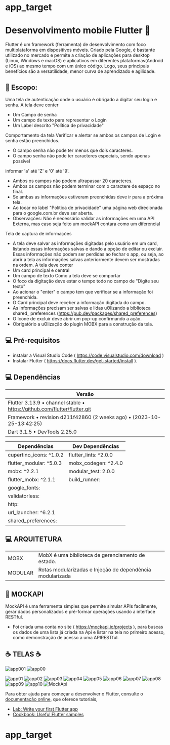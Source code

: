 # app_target
# Desenvolvimento mobile Flutter 📜
Flutter é um framework (ferramenta) de desenvolvimento com foco multiplataforma em dispositivos móveis. 
Criado pela Google, é bastante utilizado no mercado e permite a criação de aplicações para desktop (Linux, Windows e macOS) e aplicativos em diferentes plataformas(Android e iOS) ao mesmo tempo com um único código. Logo, seus principais benefícios são a versatilidade, menor curva de aprendizado e agilidade.

## 📝 Escopo: 
Uma tela de autenticação onde o usuário é obrigado a digitar seu login e senha.
A tela deve conter
- Um Campo de senha 
- Um campo de texto para representar o Login 
- Um Label descrito "Política de privacidade"

Comportamento da tela 
Verificar e alertar se ambos os campos de Login e senha estão preenchidos. 

- O campo senha não pode ter menos que dois caracteres. 
- O campo senha não pode ter caracteres especiais, sendo apenas possível 

informar 'a' até 'Z' e '0' até '9'. 
- Ambos os campos não podem ultrapassar 20 caracteres. 
- Ambos os campos não podem terminar com o caractere de espaço no final. 
- Se ambas as informações estiveram preenchidas deve ir para a próxima tela. 
- Ao tocar no label "Política de privacidade" uma página web direcionada para o google.com.br deve ser aberta. 
- Observações: Não é necessário validar as informações em uma API Externa, mas caso seja feito um mockAPI
contara como um diferencial

Tela de captura de informações
- A tela deve salvar as informações digitadas pelo usuário em um card, listando essas informações salvas e dando a opção de editar ou excluir. Essas informações não podem ser perdidas ao fechar o app, ou seja, ao abrir a tela as informações salvas anteriormente devem ser mostradas na 
ordem. 
A tela deve conter
- Um card principal e central 
- Um campo de texto
Como a tela deve se comportar 
- O foco da digitação deve estar o tempo todo no campo de "Digite seu texto"  
- Ao acionar o "enter" o campo tem que verificar se a informação foi preenchida. 
- O Card principal deve receber a informação digitada do campo. 
- As informações precisam ser salvas e lidas uƟlizando a biblioteca shared_ preferences (https://pub.dev/packages/shared_preferences)
- O Icone de excluir deve abrir um pop-up confirmando a ação. 
- Obrigatório a uƟlização do plugin MOBX para a construção da tela.

## 💻 Pré-requisitos
- instalar a Visual Studio Code ( https://code.visualstudio.com/download )
- Instalar Flutter ( https://docs.flutter.dev/get-started/install ).


## 💻 Dependências

|Versão                                                                        |           
|------------------------------------------------------------------------------|
|Flutter 3.13.9 • channel stable • https://github.com/flutter/flutter.git      |
|Framework • revision d211f42860 (2 weeks ago) • (2023-10-25-13:42:25)         |
|Dart 3.1.5 • DevTools 2.25.0                                                  |	

|Dependências           | Dev Dependências       |   
|-----------------------|------------------------|
|cupertino_icons: ^1.0.2| flutter_lints: ^2.0.0  |
|flutter_modular: ^5.0.3| mobx_codegen: ^2.4.0   |
|mobx: ^2.2.1           | modular_test: 2.0.0    |
|flutter_mobx: ^2.1.1   | build_runner:          |
|google_fonts:          |                        |
|validatorless:         |                        |
|http:                  |                        |
|url_launcher: ^6.2.1   |                        |
|shared_preferences:    |                        |	

## 💻 ARQUITETURA
|                   |	                                                         |	
|-------------------|------------------------------------------------------------|
|MOBX               |	MobX é uma biblioteca de gerenciamento de estado.        | 
|MODULAR            |	Rotas modularizadas e Injeção de dependência modularizada|


## 🚀 MOCKAPI
MockAPI é uma ferramenta simples que permite simular APIs facilmente, gerar dados personalizados e pré-formar operações usando a interface RESTful.
- Foi criada uma conta no site ( https://mockapi.io/projects ), para buscas os dados de uma lista já criada na Api e listar na tela no primeiro acesso, como demonstração de acesso a uma APIRESTful.


## ☕ TELAS ☕
![app001](https://github.com/Nestor-Neto/app_target/assets/46816371/c664cee8-aa03-4424-bdd5-b61bfef7d2a6)
![app00](https://github.com/Nestor-Neto/app_target/assets/46816371/254967da-ec1c-460f-aa2b-6801c4b87901)

![app01](https://github.com/Nestor-Neto/app_target/assets/46816371/e33af923-0737-4fca-8dae-0bf135d7d8bc)
![app02](https://github.com/Nestor-Neto/app_target/assets/46816371/2b392f34-a257-4bf7-a498-ceaa832ef6cc)
![app03](https://github.com/Nestor-Neto/app_target/assets/46816371/cf4670cc-2d74-4ef3-9ca4-06be67b1dfc1)
![app04](https://github.com/Nestor-Neto/app_target/assets/46816371/f5b7ed4c-091c-4369-b7c9-59d5ff2b0472)
![app05](https://github.com/Nestor-Neto/app_target/assets/46816371/67e36498-70b8-4aa3-b03b-597f7afd2014)
![app06](https://github.com/Nestor-Neto/app_target/assets/46816371/a03d8bc2-2640-4393-93e4-3058043e1432)
![app07](https://github.com/Nestor-Neto/app_target/assets/46816371/36871f9e-8838-4709-af3d-5d045174466a)
![app08](https://github.com/Nestor-Neto/app_target/assets/46816371/c1a150e6-a17d-4f11-a69b-05aea5c855e1)
![app09](https://github.com/Nestor-Neto/app_target/assets/46816371/0ae5b02d-a0ca-413c-b601-f538a4c02d9b)
![app10](https://github.com/Nestor-Neto/app_target/assets/46816371/491888c0-83de-4149-8e4f-68c60875cc8b)
![MockApi](https://github.com/Nestor-Neto/app_target/assets/46816371/1db4dab8-bf1b-42a5-91f4-5d8a4e7936cd)


Para obter ajuda para começar a desenvolver o Flutter, consulte o
[documentação online](https://docs.flutter.dev/), que oferece tutoriais,
- [Lab: Write your first Flutter app](https://docs.flutter.dev/get-started/codelab)
- [Cookbook: Useful Flutter samples](https://docs.flutter.dev/cookbook)

# app_target
